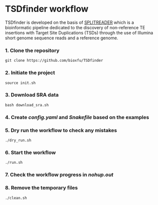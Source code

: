 # TSDfinder workflow
TSDfinder is developed on the basis of [SPLITREADER](https://github.com/LeanQ/SPLITREADER) which is a bioinformatic pipeline dedicated to the discovery of non-reference TE insertions with Target Site Duplications (TSDs) through the use of Illumina short genome sequence reads and a reference genome.

### 1. Clone the repository
```
git clone https://github.com/bioxfu/TSDfinder
```

### 2. Initiate the project
```
source init.sh
```

### 3. Download SRA data
```
bash download_sra.sh
```

### 4. Create *config.yaml* and *Snakefile* based on the examples

### 5. Dry run the workflow to check any mistakes
```
./dry_run.sh
```

### 6. Start the workflow
```
./run.sh
```

### 7. Check the workflow progress in *nohup.out* 

### 8. Remove the temporary files
```
./clean.sh
```

